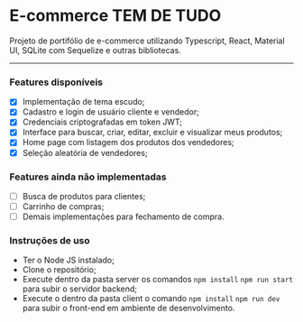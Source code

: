 # E-commerce TEM DE TUDO

Projeto de portifólio de e-commerce utilizando Typescript, React, Material UI, SQLite com Sequelize e outras bibliotecas.

---
### Features disponíveis

- [x] Implementação de tema escudo;
- [x] Cadastro e login de usuário cliente e vendedor;
- [x] Credenciais criptografadas em token JWT;
- [x] Interface para buscar, criar, editar, excluir e visualizar meus produtos;
- [x] Home page com listagem dos produtos dos vendedores;
- [x] Seleção aleatória de vendedores;

### Features ainda não implementadas
- [ ] Busca de produtos para clientes;
- [ ] Carrinho de compras;
- [ ] Demais implementações para fechamento de compra.

### Instruções de uso

  -  Ter o Node JS instalado;
  -  Clone o repositório;
  -  Execute dentro da pasta server os comandos 
      <code>npm install</code> <code>npm run start</code> para subir o servidor backend;
  -  Execute o dentro da pasta client o comando <code>npm install</code> <code>npm run dev</code> para subir o front-end em ambiente de desenvolvimento.
